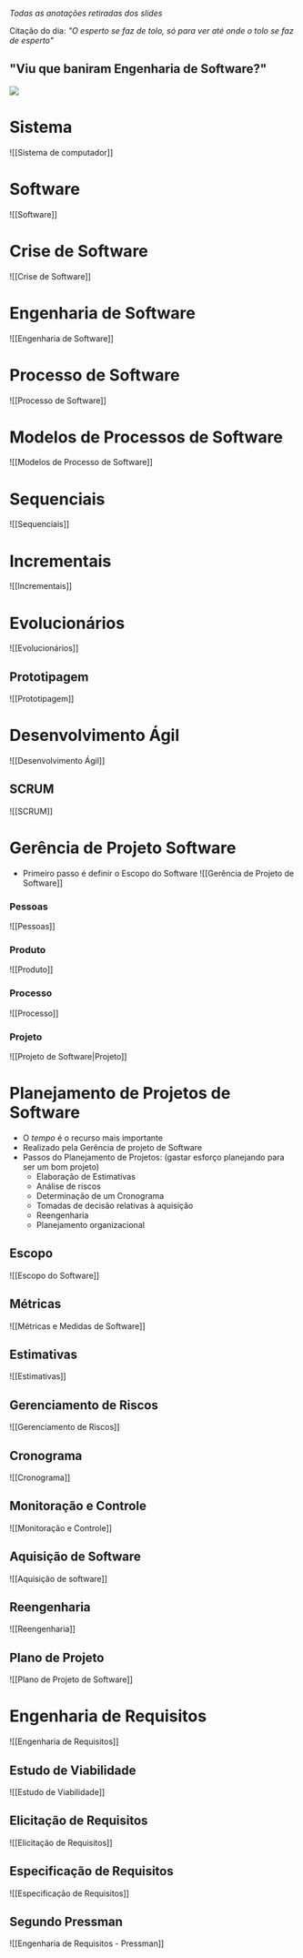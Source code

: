 *Todas as anotações retiradas dos slides*

Citação do dia:
	*"O esperto se faz de tolo, só para ver até onde o tolo se faz de esperto"*
## "Viu que baniram Engenharia de Software?"
 ![](https://media.giphy.com/media/11sBLVxNs7v6WA/giphy.gif?cid=790b7611mruc8zx1eoe7wwwib1l4cmnpfbj6v9pkd3ucecpz&ep=v1_gifs_search&rid=giphy.gif&ct=g)

# Sistema
![[Sistema de computador]]

# Software
![[Software]]

# Crise de Software
![[Crise de Software]]

# Engenharia de Software
![[Engenharia de Software]]
# Processo de Software
![[Processo de Software]]

# Modelos de Processos de Software
![[Modelos de Processo de Software]]

# Sequenciais
![[Sequenciais]]

# Incrementais
![[Incrementais]]
# Evolucionários
![[Evolucionários]]

## Prototipagem
![[Prototipagem]]

# Desenvolvimento Ágil
![[Desenvolvimento Ágil]]

## SCRUM
![[SCRUM]]

# Gerência de Projeto Software
- Primeiro passo é definir o Escopo do Software
![[Gerência de Projeto de Software]]
### Pessoas
![[Pessoas]]

### Produto
![[Produto]]

### Processo
![[Processo]]
### Projeto
![[Projeto de Software|Projeto]]

# Planejamento de Projetos de Software
- O *tempo* é o recurso mais importante
- Realizado pela Gerência de projeto de Software
- Passos do Planejamento de Projetos: (gastar esforço planejando para ser um bom projeto)
	- Elaboração de Estimativas
	- Análise de riscos
	- Determinação de um Cronograma
	- Tomadas de decisão relativas à aquisição
	- Reengenharia
	- Planejamento organizacional
## Escopo
![[Escopo do Software]]
## Métricas
![[Métricas e Medidas de Software]]
## Estimativas
![[Estimativas]]
## Gerenciamento de Riscos
![[Gerenciamento de Riscos]]

## Cronograma
![[Cronograma]]
## Monitoração e Controle
![[Monitoração e Controle]]
## Aquisição de Software
![[Aquisição de software]]
## Reengenharia
![[Reengenharia]]
## Plano de Projeto
![[Plano de Projeto de Software]]
# Engenharia de Requisitos
![[Engenharia de Requisitos]]
## Estudo de Viabilidade
![[Estudo de Viabilidade]]
## Elicitação de Requisitos
![[Elicitação de Requisitos]]
## Especificação de Requisitos
![[Especificação de Requisitos]]
## Segundo Pressman
![[Engenharia de Requisitos - Pressman]]